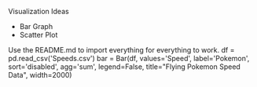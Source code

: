 Visualization Ideas

* Bar Graph
* Scatter Plot

Use the README.md to import everything for everything to work.
df = pd.read_csv('Speeds.csv')
bar = Bar(df, values='Speed', label='Pokemon', sort='disabled', agg='sum', legend=False, title="Flying Pokemon Speed Data", width=2000)